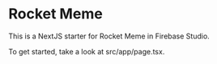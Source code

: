 
# Rocket Meme

This is a NextJS starter for Rocket Meme in Firebase Studio.

To get started, take a look at src/app/page.tsx.
